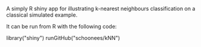 A simply R shiny app for illustrating k-nearest neighbours classification on a classical simulated example.

It can be run from R with the following code:

library("shiny")
runGitHub("schoonees/kNN")
